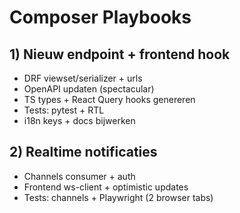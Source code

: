 # Composer Playbooks

## 1) Nieuw endpoint + frontend hook
- DRF viewset/serializer + urls
- OpenAPI updaten (spectacular)
- TS types + React Query hooks genereren
- Tests: pytest + RTL
- i18n keys + docs bijwerken

## 2) Realtime notificaties
- Channels consumer + auth
- Frontend ws-client + optimistic updates
- Tests: channels + Playwright (2 browser tabs)
